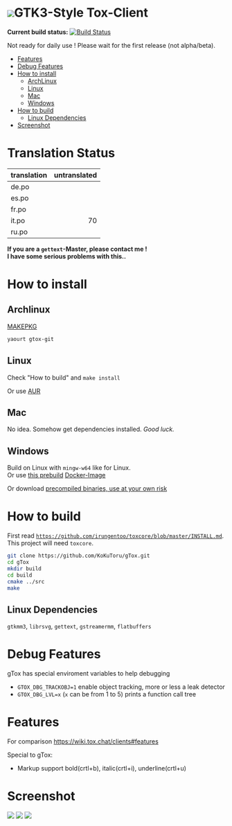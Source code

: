 <h1><img src="https://rawgit.com/KoKuToru/gTox/master/src/resources/icon/icon_128.svg">GTK3-Style Tox-Client</h1>

**Current build status:** [![Build Status](https://travis-ci.org/KoKuToru/gTox.png?branch=master)](https://travis-ci.org/KoKuToru/gTox)

Not ready for daily use ! Please wait for the first release (not alpha/beta).

* [Features](#features)
* [Debug Features](#debug-features)
* [How to install](#how-to-install)
  * [ArchLinux](#archlinux)
  * [Linux](#linux)
  * [Mac](#mac)
  * [Windows](#windows)
* [How to build](#how-to-build)
  * [Linux Dependencies](#linux-dependencies)
* [Screenshot](#screenshot)

Translation Status
============

translation | untranslated
:-----------|------------:
de.po       |             
es.po       |             
fr.po       |             
it.po       |           70
ru.po       |             

**If you are a `gettext`-Master, please contact me !  
I have some serious problems with this..**

How to install
============
Archlinux
------------
<a href="https://aur.archlinux.org/packages/gtox-git/">MAKEPKG</a>
```bash
yaourt gtox-git
```
Linux
------------
Check "How to build" and `make install`

Or use [AUR](https://aur.archlinux.org/packages/gtox-git/)

Mac
------------
No idea. Somehow get dependencies installed.
*Good luck.*

Windows
------------
Build on Linux with `mingw-w64` like for Linux.  
Or use [this prebuild](https://hub.docker.com/r/kokutoru/gtox-travis-build-mingw-w64/) [Docker-Image](https://github.com/KoKuToru/gTox-docker-build-mingw-w64)

Or download [precompiled binaries, use at your own risk](http://gtox.urotukok.net/)

How to build
============
First read <a href="https://github.com/irungentoo/toxcore/blob/master/INSTALL.md">`https://github.com/irungentoo/toxcore/blob/master/INSTALL.md`</a>.<br />
This project will need `toxcore`.

```bash
git clone https://github.com/KoKuToru/gTox.git
cd gTox
mkdir build
cd build
cmake ../src
make
```

Linux Dependencies
-----------
`gtkmm3`, `librsvg`, `gettext`, `gstreamermm`, `flatbuffers`

Debug Features
============
gTox has special enviroment variables to help debugging
* `GTOX_DBG_TRACKOBJ=1` enable object tracking, more or less a leak detector
* `GTOX_DBG_LVL=x` (`x` can be from 1 to 5) prints a function call tree

Features
============
For comparison https://wiki.tox.chat/clients#features

Special to gTox:
* Markup support bold(crtl+b), italic(crtl+i), underline(crtl+u)

Screenshot
============
<img src="https://rawgit.com/KoKuToru/gTox/master/screenshots/profile_selection.png">
<img src="https://rawgit.com/KoKuToru/gTox/master/screenshots/profile_creation.png">
<img src="https://rawgit.com/KoKuToru/gTox/master/screenshots/client_chat.png">

